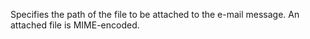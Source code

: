 Specifies the path of the file to be attached to the e-mail message. An attached file
		is MIME-encoded.
